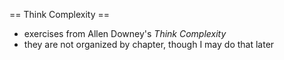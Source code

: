 == Think Complexity ==

* exercises from Allen Downey's *Think Complexity*
* they are not organized by chapter, though I may do that later
